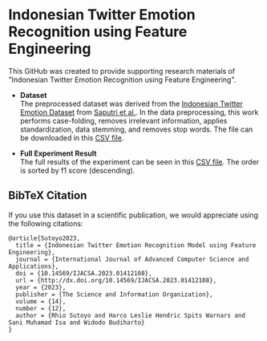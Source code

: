 # Indonesian Twitter Emotion Recognition using Feature Engineering
This GitHub was created to provide supporting research materials of "Indonesian Twitter Emotion Recognition using Feature Engineering".

- **Dataset**<br>
The preprocessed dataset was derived from the [Indonesian Twitter Emotion Dataset](https://github.com/meisaputri21/Indonesian-Twitter-Emotion-Dataset) from [Saputri et al.](https://doi.org/10.1109/IALP.2018.8629262). In the data preprocessing, this work performs case-folding, removes irrelevant information, applies standardization, data stemming, and removes stop words. The file can be downloaded in this [CSV file](https://github.com/rhiosutoyo/emotion-recognition-model/blob/main/preprocessed-dataset.csv).

- **Full Experiment Result**<br>
The full results of the experiment can be seen in this [CSV file](https://github.com/rhiosutoyo/emotion-recognition-model/blob/main/full-experiment%20result.csv).
The order is sorted by f1 score (descending).

## BibTeX Citation

If you use this dataset in a scientific publication, we would appreciate using the following citations:

```
@article{Sutoyo2023,
  title = {Indonesian Twitter Emotion Recognition Model using Feature Engineering},
  journal = {International Journal of Advanced Computer Science and Applications},
  doi = {10.14569/IJACSA.2023.01412108},
  url = {http://dx.doi.org/10.14569/IJACSA.2023.01412108},
  year = {2023},
  publisher = {The Science and Information Organization},
  volume = {14},
  number = {12},
  author = {Rhio Sutoyo and Harco Leslie Hendric Spits Warnars and Sani Muhamad Isa and Widodo Budiharto}
}
```
